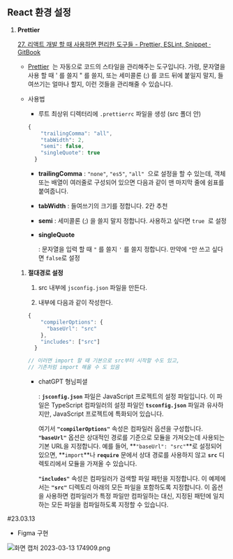 ## React 환경 설정

1. **Prettier**
    
    [27. 리액트 개발 할 때 사용하면 편리한 도구들 - Prettier, ESLint, Snippet · GitBook](https://react.vlpt.us/basic/27-useful-tools.html)
    
    - [Prettier](https://prettier.io/)
     는 자동으로 코드의 스타일을 관리해주는 도구입니다. 가령, 문자열을 사용 할 때 ' 를 쓸지 " 를 쓸지, 또는 세미콜론 (;) 를 코드 뒤에 붙일지 말지, 들여쓰기는 얼마나 할지, 이런 것들을 관리해줄 수 있습니다.
    - 사용법
        - 루트 최상위 디렉터리에 `.prettierrc` 파일을 생성 (src 폴더 안)
        
        ```jsx
        {
            "trailingComma": "all",
            "tabWidth": 2,
            "semi": false,
            "singleQuote": true
          }
        ```
        
        - **trailingComma**
        : `"none"`, `"es5"`, `"all"`
         으로 설정을 할 수 있는데, 객체 또는 배열이 여러줄로 구성되어 있으면 다음과 같이 맨 마지막 줄에 쉼표를 붙여줍니다.
        - **tabWidth**
        : 들여쓰기의 크기를 정합니다. 2칸 추천
        - **semi**
        : 세미콜론 (;) 을 쓸지 말지 정합니다. 사용하고 싶다면 `true`
         로 설정
        - **singleQuote**
            
            : 문자열을 입력 할 때 `"` 를 쓸지 `'` 를 쓸지 정합니다.  만약에 `"`만 쓰고 싶다면 `false`로 설정
            
    1. **절대경로 설정** 
        
        1) src 내부에 `jsconfig.json` 파일을 만든다.
        
        2) 내부에 다음과 같이 작성한다. 
        
        ```jsx
        {
            "compilerOptions": {
              "baseUrl": "src"
            },
            "includes": ["src"]
          }
        
        // 이러면 import 할 때 기본으로 src부터 시작할 수도 있고, 
        // 기존처럼 import 해올 수 도 있음
        ```
        
        - chatGPT 형님피셜
            
            : **`jsconfig.json`** 파일은 JavaScript 프로젝트의 설정 파일입니다. 이 파일은 TypeScript 컴파일러의 설정 파일인 **`tsconfig.json`** 파일과 유사하지만, JavaScript 프로젝트에 특화되어 있습니다.
            
            여기서 **`"compilerOptions"`** 속성은 컴파일러 옵션을 구성합니다. **`"baseUrl"`** 옵션은 상대적인 경로를 기준으로 모듈을 가져오는데 사용되는 기본 URL을 지정합니다. 예를 들어, **`"baseUrl": "src"`**로 설정되어 있으면, **`import`**나 **`require`** 문에서 상대 경로를 사용하지 않고 **`src`** 디렉토리에서 모듈을 가져올 수 있습니다.
            
            **`"includes"`** 속성은 컴파일러가 검색할 파일 패턴을 지정합니다. 이 예제에서는 **`"src"`** 디렉토리 아래의 모든 파일을 포함하도록 지정합니다. 이 옵션을 사용하면 컴파일러가 특정 파일만 컴파일하는 대신, 지정된 패턴에 일치하는 모든 파일을 컴파일하도록 지정할 수 있습니다.

#23.03.13

- Figma 구현

![화면 캡처 2023-03-13 174909.png](https://s3-us-west-2.amazonaws.com/secure.notion-static.com/47b42417-b9fa-45e1-a86c-28fd42de82e2/%ED%99%94%EB%A9%B4_%EC%BA%A1%EC%B2%98_2023-03-13_174909.png)
